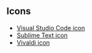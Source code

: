 ## Icons
* [Visual Studio Code icon](https://gitlab.com/iiroj/public/tree/master/Visual%20Studio%20Code%20icon)
* [Sublime Text icon](https://gitlab.com/iiroj/public/tree/master/Sublime%20Text%20icon)
* [Vivaldi icon](https://gitlab.com/iiroj/public/tree/master/Vivaldi%20icon)
